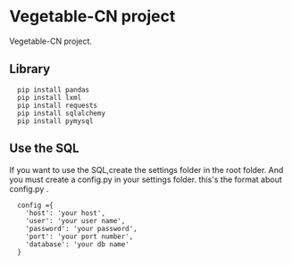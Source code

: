 # Vegetable-CN project
  Vegetable-CN project.

## Library
  ```
    pip install pandas
    pip install lxml
    pip install requests
    pip install sqlalchemy
    pip install pymysql
  ```

## Use the SQL
  If you want to use the SQL,create the settings folder in the root folder.
  And you must create a config.py in your settings folder.
  this's the format about config.py .
  ```
    config ={     
      'host': 'your host',       
      'user': 'your user name',              
      'password': 'your password',       
      'port': 'your port number',                   
      'database': 'your db name'
    }
  ```